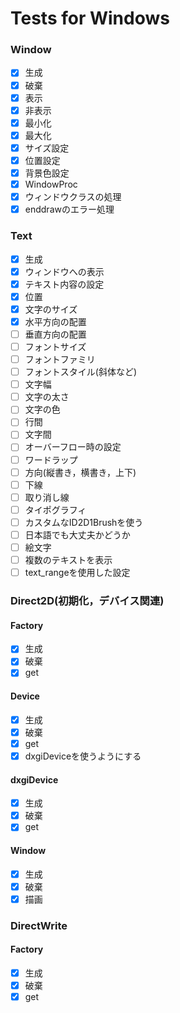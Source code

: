 # Tests for Windows

### Window

- [x] 生成
- [x] 破棄
- [x] 表示
- [x] 非表示
- [x] 最小化
- [x] 最大化
- [x] サイズ設定
- [x] 位置設定
- [x] 背景色設定
- [x] WindowProc
- [x] ウィンドウクラスの処理
- [x] enddrawのエラー処理

### Text

- [x] 生成
- [x] ウィンドウへの表示
- [x] テキスト内容の設定
- [x] 位置
- [x] 文字のサイズ
- [x] 水平方向の配置
- [ ] 垂直方向の配置
- [ ] フォントサイズ
- [ ] フォントファミリ
- [ ] フォントスタイル(斜体など)
- [ ] 文字幅
- [ ] 文字の太さ
- [ ] 文字の色
- [ ] 行間
- [ ] 文字間
- [ ] オーバーフロー時の設定
- [ ] ワードラップ
- [ ] 方向(縦書き，横書き，上下)
- [ ] 下線
- [ ] 取り消し線
- [ ] タイポグラフィ
- [ ] カスタムなID2D1Brushを使う
- [ ] 日本語でも大丈夫かどうか
- [ ] 絵文字
- [ ] 複数のテキストを表示
- [ ] text_rangeを使用した設定

### Direct2D(初期化，デバイス関連)

#### Factory

- [x] 生成
- [x] 破棄
- [x] get

#### Device

- [x] 生成
- [x] 破棄
- [x] get
- [x] dxgiDeviceを使うようにする

#### dxgiDevice

- [x] 生成
- [x] 破棄
- [x] get

#### Window

- [x] 生成
- [x] 破棄
- [x] 描画

### DirectWrite

#### Factory

- [x] 生成
- [x] 破棄
- [x] get